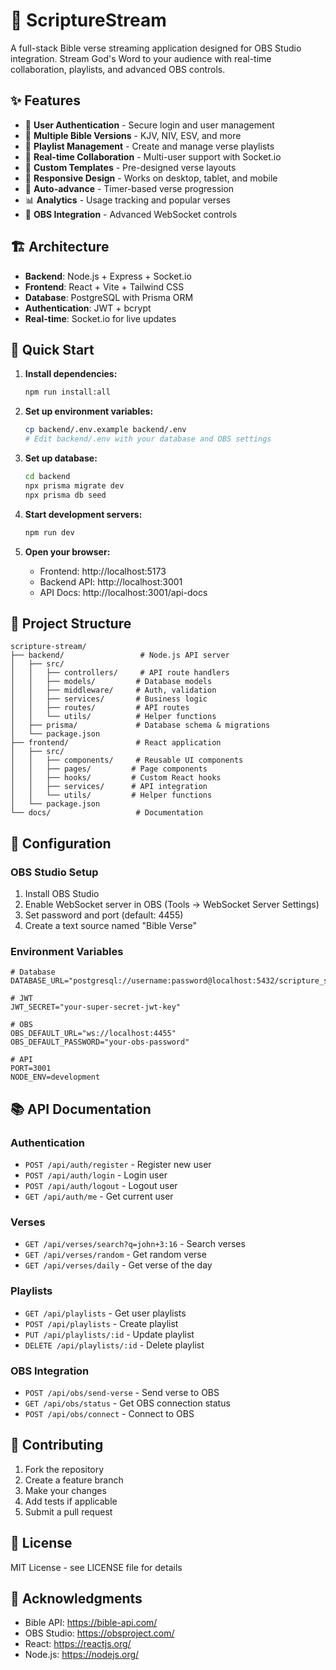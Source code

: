 # 📖 ScriptureStream

A full-stack Bible verse streaming application designed for OBS Studio integration. Stream God's Word to your audience with real-time collaboration, playlists, and advanced OBS controls.

## ✨ Features

- 🔐 **User Authentication** - Secure login and user management
- 📖 **Multiple Bible Versions** - KJV, NIV, ESV, and more
- 🎵 **Playlist Management** - Create and manage verse playlists
- 👥 **Real-time Collaboration** - Multi-user support with Socket.io
- 🎨 **Custom Templates** - Pre-designed verse layouts
- 📱 **Responsive Design** - Works on desktop, tablet, and mobile
- 🔄 **Auto-advance** - Timer-based verse progression
- 📊 **Analytics** - Usage tracking and popular verses
- 🎯 **OBS Integration** - Advanced WebSocket controls

## 🏗️ Architecture

- **Backend**: Node.js + Express + Socket.io
- **Frontend**: React + Vite + Tailwind CSS
- **Database**: PostgreSQL with Prisma ORM
- **Authentication**: JWT + bcrypt
- **Real-time**: Socket.io for live updates

## 🚀 Quick Start

1. **Install dependencies:**
   ```bash
   npm run install:all
   ```

2. **Set up environment variables:**
   ```bash
   cp backend/.env.example backend/.env
   # Edit backend/.env with your database and OBS settings
   ```

3. **Set up database:**
   ```bash
   cd backend
   npx prisma migrate dev
   npx prisma db seed
   ```

4. **Start development servers:**
   ```bash
   npm run dev
   ```

5. **Open your browser:**
   - Frontend: http://localhost:5173
   - Backend API: http://localhost:3001
   - API Docs: http://localhost:3001/api-docs

## 📁 Project Structure

```
scripture-stream/
├── backend/                 # Node.js API server
│   ├── src/
│   │   ├── controllers/     # API route handlers
│   │   ├── models/         # Database models
│   │   ├── middleware/     # Auth, validation
│   │   ├── services/       # Business logic
│   │   ├── routes/         # API routes
│   │   └── utils/          # Helper functions
│   ├── prisma/             # Database schema & migrations
│   └── package.json
├── frontend/               # React application
│   ├── src/
│   │   ├── components/     # Reusable UI components
│   │   ├── pages/         # Page components
│   │   ├── hooks/         # Custom React hooks
│   │   ├── services/      # API integration
│   │   └── utils/         # Helper functions
│   └── package.json
└── docs/                   # Documentation
```

## 🔧 Configuration

### OBS Studio Setup
1. Install OBS Studio
2. Enable WebSocket server in OBS (Tools → WebSocket Server Settings)
3. Set password and port (default: 4455)
4. Create a text source named "Bible Verse"

### Environment Variables
```env
# Database
DATABASE_URL="postgresql://username:password@localhost:5432/scripture_stream"

# JWT
JWT_SECRET="your-super-secret-jwt-key"

# OBS
OBS_DEFAULT_URL="ws://localhost:4455"
OBS_DEFAULT_PASSWORD="your-obs-password"

# API
PORT=3001
NODE_ENV=development
```

## 📚 API Documentation

### Authentication
- `POST /api/auth/register` - Register new user
- `POST /api/auth/login` - Login user
- `POST /api/auth/logout` - Logout user
- `GET /api/auth/me` - Get current user

### Verses
- `GET /api/verses/search?q=john+3:16` - Search verses
- `GET /api/verses/random` - Get random verse
- `GET /api/verses/daily` - Get verse of the day

### Playlists
- `GET /api/playlists` - Get user playlists
- `POST /api/playlists` - Create playlist
- `PUT /api/playlists/:id` - Update playlist
- `DELETE /api/playlists/:id` - Delete playlist

### OBS Integration
- `POST /api/obs/send-verse` - Send verse to OBS
- `GET /api/obs/status` - Get OBS connection status
- `POST /api/obs/connect` - Connect to OBS

## 🤝 Contributing

1. Fork the repository
2. Create a feature branch
3. Make your changes
4. Add tests if applicable
5. Submit a pull request

## 📄 License

MIT License - see LICENSE file for details

## 🙏 Acknowledgments

- Bible API: https://bible-api.com/
- OBS Studio: https://obsproject.com/
- React: https://reactjs.org/
- Node.js: https://nodejs.org/
